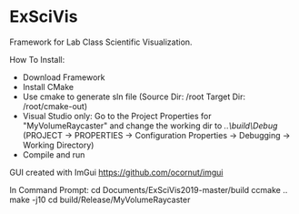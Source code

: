 ExSciVis
========

Framework for Lab Class Scientific Visualization.

How To Install:
* Download Framework
* Install CMake
* Use cmake to generate sln file (Source Dir: /root Target Dir: /root/cmake-out)
* Visual Studio only: Go to the Project Properties for "MyVolumeRaycaster" and change the working dir to *..\build\Debug* (PROJECT -> PROPERTIES -> Configuration Properties -> Debugging -> Working Directory)
* Compile and run
 

GUI created with ImGui
https://github.com/ocornut/imgui

In Command Prompt:
cd Documents/ExSciVis2019-master/build
ccmake .. 
make -j10
cd build/Release/MyVolumeRaycaster 


